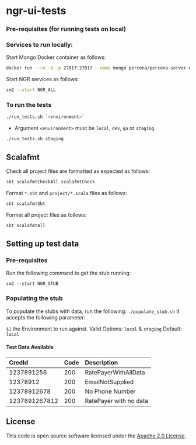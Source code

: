 # ngr-ui-tests

### Pre-requisites (for running tests on local)

### Services to run locally:

Start Mongo Docker container as follows:

```bash
docker run --rm -d -p 27017:27017 --name mongo percona/percona-server-mongodb:5.0
```

Start NGR services as follows:

```bash
sm2 --start NGR_ALL
```
### To run the tests
```bash
./run_tests.sh `<environment>`
```
* Argument `<environment>` must be `local`, `dev`, `qa` or `staging`.
```bash
./run_tests.sh staging
```
## Scalafmt

Check all project files are formatted as expected as follows:

```bash
sbt scalafmtCheckAll scalafmtCheck
```

Format `*.sbt` and `project/*.scala` files as follows:

```bash
sbt scalafmtSbt
```

Format all project files as follows:

```bash
sbt scalafmtAll
```

## Setting up test data
### Pre-requisites

Run the following command to get the stub running:

`sm2 --start NGR_STUB`
### Populating the stub
To populate the stubs with data, run the following:
`./populate_stub.sh`
It accepts the following parameter:

`$1` the Environment to run against. Valid Options: `local` & `staging` Default: `local`
#### Test Data Available
CredId     | Code | Description      
:-------   |:-----|:-----------------
1237891256 | 200  | RatePayerWithAllData
12378912   | 200  | EmailNotSupplied
12378912678| 200  | No Phone Number 
1237891267812  | 200  | RatePayer with no data

## License

This code is open source software licensed under the [Apache 2.0 License]("http://www.apache.org/licenses/LICENSE-2.0.html").
